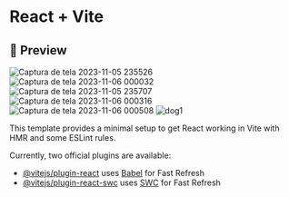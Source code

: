 # React + Vite

##  👀 Preview
![Captura de tela 2023-11-05 235526](https://github.com/Jezebel1990/react-dogs/assets/75287031/f3fd2ad7-a8b1-4e84-a90b-8b372bf4f1b2)
![Captura de tela 2023-11-06 000032](https://github.com/Jezebel1990/react-dogs/assets/75287031/4583f0f4-e15f-42b2-999b-756fa3a10df2)
![Captura de tela 2023-11-05 235707](https://github.com/Jezebel1990/react-dogs/assets/75287031/4f68bf8a-37bc-438a-ba52-ed4317dc19eb)
![Captura de tela 2023-11-06 000316](https://github.com/Jezebel1990/react-dogs/assets/75287031/5f698df1-5680-4899-9eba-d0826239f85d)
![Captura de tela 2023-11-06 000508](https://github.com/Jezebel1990/react-dogs/assets/75287031/49e54d97-db29-414b-b244-a0e45188f04f)
![dog1](https://github.com/Jezebel1990/react-dogs/assets/75287031/4cf59226-0467-4570-911f-011818764e99)


This template provides a minimal setup to get React working in Vite with HMR and some ESLint rules.

Currently, two official plugins are available:

- [@vitejs/plugin-react](https://github.com/vitejs/vite-plugin-react/blob/main/packages/plugin-react/README.md) uses [Babel](https://babeljs.io/) for Fast Refresh
- [@vitejs/plugin-react-swc](https://github.com/vitejs/vite-plugin-react-swc) uses [SWC](https://swc.rs/) for Fast Refresh
